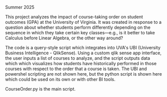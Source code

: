 Summer 2025

This project analyzes the impact of course-taking order on student outcomes (GPA) at the University of Virginia. It was created in response to a question about whether students perform differently depending on the sequence in which they take certain key classes—e.g., is it better to take Calculus before Linear Algebra, or the other way around?

The code is a query-style script which integrates into UVA's UBI (University Business Intelligence - QlikSense). Using a custom qlik sense app interface, the user inputs a list of courses to analyze, and the script outputs data which which visualizes how students have historically performed in those courses with respect to the order that a course is taken. The UBI and powershel scripting are not shown here, but the python script is shown here which could be used on its own or with other BI tools.

CourseOrder.py is the main script.

